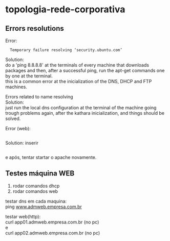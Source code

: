 # topologia-rede-corporativa

## Errors resolutions
Error:
``` Err http://security.ubuntu.com oneiric-security Release.gpg
  Temporary failure resolving ‘security.ubuntu.com’ 
```
 Solution:  
 do a 'ping 8.8.8.8' at the terminals of every machine that downloads packages and then, after a successful ping, run the apt-get commands one by one at the terminal.  
 this is a common error at the inicialization of the DNS, DHCP and FTP machines.
 
 Errors related to name resolving  
 Solution:  
 just run the local dns configuration at the terminal of the machine going trough problems again, after the kathara inicialization, and things should be solved.

 Error (web):  
``` apache2: apr_sockaddr_info_get() failed for web
```  
Solution: 
inserir  
```ping app01.admweb.empresa.com.br 
```
e após, tentar startar o apache novamente.

## Testes máquina WEB
1. rodar comandos dhcp  
2. rodar comandos web  

testar dns em cada maquina:  
ping www.admweb.empresa.com.br  

testar web(http):  
curl app01.admweb.empresa.com.br (no pc)  
e  
curl app02.admweb.empresa.com.br (no pc)  
 

